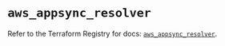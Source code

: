 # `aws_appsync_resolver`

Refer to the Terraform Registry for docs: [`aws_appsync_resolver`](https://registry.terraform.io/providers/hashicorp/aws/5.87.0/docs/resources/appsync_resolver).
